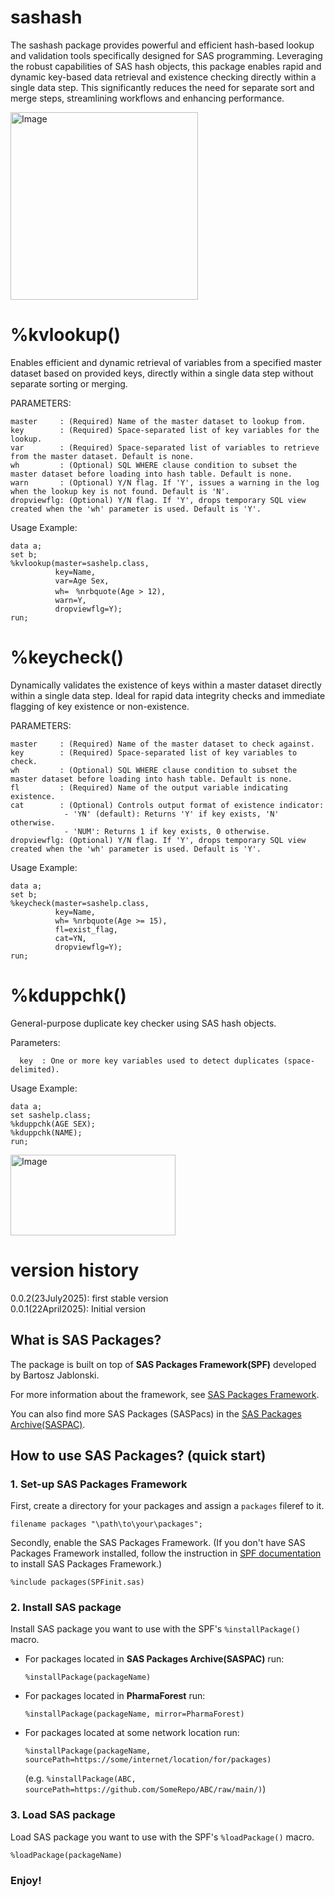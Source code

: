 # sashash
The sashash package provides powerful and efficient hash-based lookup and validation tools specifically designed for SAS programming. Leveraging the robust capabilities of SAS hash objects, this package enables rapid and dynamic key-based data retrieval and existence checking directly within a single data step. This significantly reduces the need for separate sort and merge steps, streamlining workflows and enhancing performance.

<img width="300" height="300" alt="Image" src="https://github.com/user-attachments/assets/31ac7fe2-af78-4b9c-998f-196db9d6f6ac" />


# %kvlookup()
Enables efficient and dynamic retrieval of variables from a specified master dataset based on provided keys, directly within a single data step without separate sorting or merging.<br>

PARAMETERS:  
~~~text
master     : (Required) Name of the master dataset to lookup from.
key        : (Required) Space-separated list of key variables for the lookup.
var        : (Required) Space-separated list of variables to retrieve from the master dataset. Default is none.
wh         : (Optional) SQL WHERE clause condition to subset the master dataset before loading into hash table. Default is none.
warn       : (Optional) Y/N flag. If 'Y', issues a warning in the log when the lookup key is not found. Default is 'N'.
dropviewflg: (Optional) Y/N flag. If 'Y', drops temporary SQL view created when the 'wh' parameter is used. Default is 'Y'.
~~~
Usage Example:<br>
~~~sas
data a;
set b;  
%kvlookup(master=sashelp.class,
          key=Name,         
          var=Age Sex,
          wh=　%nrbquote(Age > 12),
          warn=Y,
          dropviewflg=Y);
run;
~~~

# %keycheck()
Dynamically validates the existence of keys within a master dataset directly within a single data step. Ideal for rapid data integrity checks and immediate flagging of key existence or non-existence.<br>

PARAMETERS:  
~~~text
master     : (Required) Name of the master dataset to check against.
key        : (Required) Space-separated list of key variables to check.
wh         : (Optional) SQL WHERE clause condition to subset the master dataset before loading into hash table. Default is none.
fl         : (Required) Name of the output variable indicating existence.
cat        : (Optional) Controls output format of existence indicator:
            - 'YN' (default): Returns 'Y' if key exists, 'N' otherwise.
            - 'NUM': Returns 1 if key exists, 0 otherwise.
dropviewflg: (Optional) Y/N flag. If 'Y', drops temporary SQL view created when the 'wh' parameter is used. Default is 'Y'.
~~~

Usage Example:<br>
~~~sas
data a;
set b;
%keycheck(master=sashelp.class,
          key=Name,
          wh= %nrbquote(Age >= 15),
          fl=exist_flag,
          cat=YN,
          dropviewflg=Y);
run;
~~~

# %kduppchk()
General-purpose duplicate key checker using SAS hash objects. 

Parameters:
~~~text  
  key  : One or more key variables used to detect duplicates (space-delimited).
~~~
Usage Example:<br>

~~~sas 
data a;
set sashelp.class;
%kduppchk(AGE SEX);
%kduppchk(NAME);
run;
~~~
<img width="264" height="129" alt="Image" src="https://github.com/user-attachments/assets/c9db88e8-558c-4857-95e8-1b8963e608e0" />

# version history
0.0.2(23July2025): first stable version  
0.0.1(22April2025): Initial version

## What is SAS Packages?

The package is built on top of **SAS Packages Framework(SPF)** developed by Bartosz Jablonski.

For more information about the framework, see [SAS Packages Framework](https://github.com/yabwon/SAS_PACKAGES).

You can also find more SAS Packages (SASPacs) in the [SAS Packages Archive(SASPAC)](https://github.com/SASPAC).

## How to use SAS Packages? (quick start)

### 1. Set-up SAS Packages Framework

First, create a directory for your packages and assign a `packages` fileref to it.

~~~~~~~~~~~~~~~~~~~~~~~~~~~~~~~~~~~~~~~~~~~~~~~~~~~~~~~~~~~~~~~~~~~~~~~~~~~~~~~~~~~~~~~~~~sas
filename packages "\path\to\your\packages";
~~~~~~~~~~~~~~~~~~~~~~~~~~~~~~~~~~~~~~~~~~~~~~~~~~~~~~~~~~~~~~~~~~~~~~~~~~~~~~~~~~~~~~~~~~

Secondly, enable the SAS Packages Framework.
(If you don't have SAS Packages Framework installed, follow the instruction in 
[SPF documentation](https://github.com/yabwon/SAS_PACKAGES/tree/main/SPF/Documentation) 
to install SAS Packages Framework.)

~~~~~~~~~~~~~~~~~~~~~~~~~~~~~~~~~~~~~~~~~~~~~~~~~~~~~~~~~~~~~~~~~~~~~~~~~~~~~~~~~~~~~~~~~~sas
%include packages(SPFinit.sas)
~~~~~~~~~~~~~~~~~~~~~~~~~~~~~~~~~~~~~~~~~~~~~~~~~~~~~~~~~~~~~~~~~~~~~~~~~~~~~~~~~~~~~~~~~~


### 2. Install SAS package

Install SAS package you want to use with the SPF's `%installPackage()` macro.

- For packages located in **SAS Packages Archive(SASPAC)** run:
  ~~~~~~~~~~~~~~~~~~~~~~~~~~~~~~~~~~~~~~~~~~~~~~~~~~~~~~~~~~~~~~~~~~~~~~~~~~~~~~~~~~~~~~~~~~sas
  %installPackage(packageName)
  ~~~~~~~~~~~~~~~~~~~~~~~~~~~~~~~~~~~~~~~~~~~~~~~~~~~~~~~~~~~~~~~~~~~~~~~~~~~~~~~~~~~~~~~~~~

- For packages located in **PharmaForest** run:
  ~~~~~~~~~~~~~~~~~~~~~~~~~~~~~~~~~~~~~~~~~~~~~~~~~~~~~~~~~~~~~~~~~~~~~~~~~~~~~~~~~~~~~~~~~~sas
  %installPackage(packageName, mirror=PharmaForest)
  ~~~~~~~~~~~~~~~~~~~~~~~~~~~~~~~~~~~~~~~~~~~~~~~~~~~~~~~~~~~~~~~~~~~~~~~~~~~~~~~~~~~~~~~~~~

- For packages located at some network location run:
  ~~~~~~~~~~~~~~~~~~~~~~~~~~~~~~~~~~~~~~~~~~~~~~~~~~~~~~~~~~~~~~~~~~~~~~~~~~~~~~~~~~~~~~~~~~sas
  %installPackage(packageName, sourcePath=https://some/internet/location/for/packages)
  ~~~~~~~~~~~~~~~~~~~~~~~~~~~~~~~~~~~~~~~~~~~~~~~~~~~~~~~~~~~~~~~~~~~~~~~~~~~~~~~~~~~~~~~~~~
  (e.g. `%installPackage(ABC, sourcePath=https://github.com/SomeRepo/ABC/raw/main/)`)


### 3. Load SAS package

Load SAS package you want to use with the SPF's `%loadPackage()` macro.

~~~~~~~~~~~~~~~~~~~~~~~~~~~~~~~~~~~~~~~~~~~~~~~~~~~~~~~~~~~~~~~~~~~~~~~~~~~~~~~~~~~~~~~~~~sas
%loadPackage(packageName)
~~~~~~~~~~~~~~~~~~~~~~~~~~~~~~~~~~~~~~~~~~~~~~~~~~~~~~~~~~~~~~~~~~~~~~~~~~~~~~~~~~~~~~~~~~


### Enjoy!
